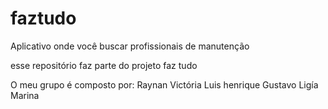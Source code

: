 # faztudo
Aplicativo onde você buscar profissionais de manutenção

esse repositório faz parte do projeto faz tudo

O meu grupo é composto por:
Raynan
Victória
Luis henrique
Gustavo
Ligía
Marina
